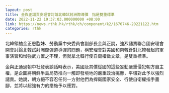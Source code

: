 ```yaml
---
layout: post
title: 金與正譴責安理會討論北韓試射洲際導彈　指是雙重標準
date: 2022-11-22 19:37:03.000000000 +08:00
link: https://news.rthk.hk/rthk/ch/component/k2/1676746-20221122.htm
categories: rthk
---
```


北韓領袖金正恩胞妹、勞動黨中央委員會副部長金與正說，強烈譴責聯合國安理會開會討論北韓試射洲際彈道導彈的問題，稱安理會對美國和南韓針對北韓發起的軍事演習和增強武力置之不理，但就拿北韓行使自衛權做文章，是雙重標準。

金與正通過朝中社發表談話時表示，美國及其僕從國的這些妄動嚴重侵犯朝方自主權，是企圖將朝鮮半島局勢推向一觸即發境地的嚴重政治挑釁，平壤對此予以強烈譴責。她說，朝方絕不容忍任何一方對他們為捍衛國家安全、行使自衛權指手畫腳，並將以超強有力的措施予以應對。
